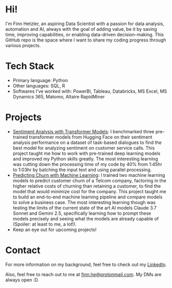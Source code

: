 # Hi!
I'm Finn Hetzler, an aspiring Data Scientist with a passion for data analysis, automation and AI, always with the goal of adding value, be it by saving time, improving capabilities, or enabling data-driven decision-making. This GitHub repo is the space where I want to share my coding progress through various projects.

# Tech Stack
- Primary language: Python
- Other languages: SQL, R
- Softwares I've worked with: PowerBI, Tableau, Databricks, MS Excel, MS Dynamics 365, Matomo, Altaire RapidMiner

# Projects
- [Sentiment Analysis with Transformer Models](https://github.com/FinnHet13/CodingProjects/tree/main/sentiment_analysis_bachelor_thesis): I benchmarked three pre-trained transformer models from Hugging Face on their sentiment analysis performance on a dataset of task-based dialogues to find the best model for analyzing sentiment on customer service calls. This project taught me how to work with pre-trained deep learning models and improved my Python skills greatly. The most interesting learning was cutting down the processing time of my code by 40% from 1:45hr to 1:03hr by batching the input text and using parallel processing.
- [Predicting Churn with Machine Learning](https://github.com/FinnHet13/CodingProjects/tree/main/churn_prediction): I trained two machine learning models to predict customer churn of a Telcom company, factoring in the higher relative costs of churning than retaining a customer, to find the model that would minimize cost for the company. This project taught me to build an end-to-end machine learning pipeline and compare models to solve a business case. The most interesting learning though was testing the limits of the current state of the art AI models Claude 3.7 Sonnet and Gemini 2.5, specifically learning how to prompt these models precisely and seeing what the models are already capable of (Spoiler: at least to me, a lot!).
- Keep an eye out for upcoming projects!

# Contact
For more information on my background, feel free to check out my [LinkedIn](https://www.linkedin.com/in/finn-hetzler/).

Also, feel free to reach out to me at [finn.he@protonmail.com](mailto:finn.he@protonmail.com). My DMs are always open :D.
